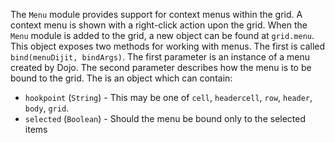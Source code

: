 The `Menu` module provides support for context menus within the grid.  A context menu is shown with a right-click action upon the grid.  When the `Menu` module is added to the grid, a new object can be found at `grid.menu`.  This object exposes two methods for working with menus.
The first is called `bind(menuDijit, bindArgs)`.  The first parameter is an instance of a menu created by Dojo.  The second parameter describes how the menu is to be bound to the grid.  The is an object which can contain:
* `hookpoint` (`String`) - This may be one of `cell`, `headercell`, `row`, `header`, `body`, `grid`.
* `selected` (`Boolean`) - Should the menu be bound only to the selected items